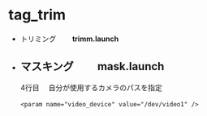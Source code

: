 # tag_trim　　
- トリミング　　
**trimm.launch**
- マスキング　　
**mask.launch**
    ---
    4行目　 自分が使用するカメラのパスを指定
    ```
    <param name="video_device" value="/dev/video1" />　
    ```
